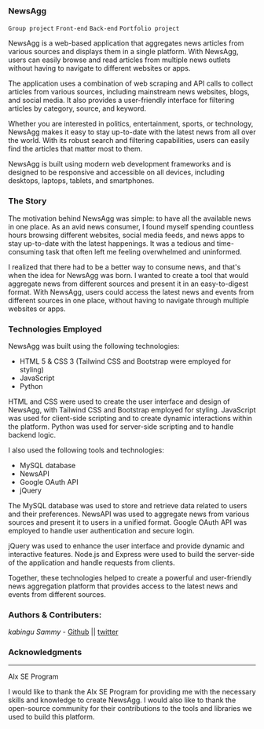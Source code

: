 ### NewsAgg

`Group project` `Front-end`  `Back-end`  `Portfolio project`

NewsAgg is a web-based application that aggregates news articles from various sources and displays them in a single platform. With NewsAgg, users can easily browse and read articles from multiple news outlets without having to navigate to different websites or apps.

The application uses a combination of web scraping and API calls to collect articles from various sources, including mainstream news websites, blogs, and social media. It also provides a user-friendly interface for filtering articles by category, source, and keyword.

Whether you are interested in politics, entertainment, sports, or technology, NewsAgg makes it easy to stay up-to-date with the latest news from all over the world. With its robust search and filtering capabilities, users can easily find the articles that matter most to them.

NewsAgg is built using modern web development frameworks and is designed to be responsive and accessible on all devices, including desktops, laptops, tablets, and smartphones.

### The Story

The motivation behind NewsAgg was simple: to have all the available news in one place. As an avid news consumer, I found myself spending countless hours browsing different websites, social media feeds, and news apps to stay up-to-date with the latest happenings. It was a tedious and time-consuming task that often left me feeling overwhelmed and uninformed.

I realized that there had to be a better way to consume news, and that's when the idea for NewsAgg was born. I wanted to create a tool that would aggregate news from different sources and present it in an easy-to-digest format. With NewsAgg, users could access the latest news and events from different sources in one place, without having to navigate through multiple websites or apps.

### Technologies Employed

NewsAgg was built using the following technologies:

- HTML 5 & CSS 3 (Tailwind CSS and Bootstrap were employed for styling)
- JavaScript
- Python

HTML and CSS were used to create the user interface and design of NewsAgg, with Tailwind CSS and Bootstrap employed for styling. JavaScript was used for client-side scripting and to create dynamic interactions within the platform. Python was used for server-side scripting and to handle backend logic.

I also used the following tools and technologies:

- MySQL database
- NewsAPI
- Google OAuth API
- jQuery

The MySQL database was used to store and retrieve data related to users and their preferences. NewsAPI was used to aggregate news from various sources and present it to users in a unified format. Google OAuth API was employed to handle user authentication and secure login.

jQuery was used to enhance the user interface and provide dynamic and interactive features. Node.js and Express were used to build the server-side of the application and handle requests from clients.

Together, these technologies helped to create a powerful and user-friendly news aggregation platform that provides access to the latest news and events from different sources.

### Authors & Contributers:
*kabingu Sammy* - [Github](https://github.com/kabingusam) || [twitter](https://twitter.com/Kabingusammy)

### Acknowledgments 
***
Alx SE Program

I would like to thank the Alx SE Program for providing me with the necessary skills and knowledge to create NewsAgg. I would also like to thank the open-source community for their contributions to the tools and libraries we used to build this platform.